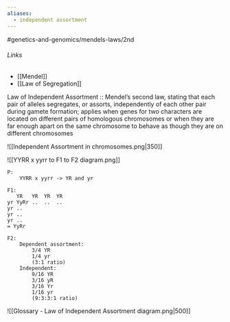 ```yaml
---
aliases:
  - independent assortment
---
```


#genetics-and-genomics/mendels-laws/2nd
###### Links
- [[Mendel]]
- [[Law of Segregation]]


Law of Independent Assortment :: Mendel’s second law, stating that each pair of alleles segregates, or assorts, independently of each other pair during gamete formation; applies when genes for two characters are located on different pairs of homologous chromosomes or when they are far enough apart on the same chromosome to behave as though they are on different chromosomes

![[Independent Assortment in chromosomes.png|350]]

![[YYRR x yyrr to F1 to F2 diagram.png]]

```
P:  
	YYRR x yyrr -> YR and yr

F1: 
   YR   YR  YR  YR
yr YyRr ..  ..  ..
yr ..
yr .. 
yr ..
= YyRr

F2:
	Dependent assortment: 
		3/4 YR
		1/4 yr
		(3:1 ratio)
	Independent:
		9/16 YR
		3/16 yR
		3/16 Yr
		1/16 yr
		(9:3:3:1 ratio)
```

![[Glossary - Law of Independent Assortment diagram.png|500]]
